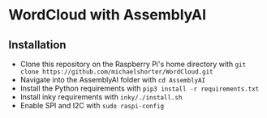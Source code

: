 # WordCloud with AssemblyAI

## Installation
- Clone this repository on the Raspberry Pi's home directory with `git clone https://github.com/michaelshorter/WordCloud.git`
- Navigate into the AssemblyAI folder with `cd AssemblyAI`
- Install the Python requirements with `pip3 install -r requirements.txt`
- Install inky requirements with `inky/./install.sh`
- Enable SPI and I2C with `sudo raspi-config`